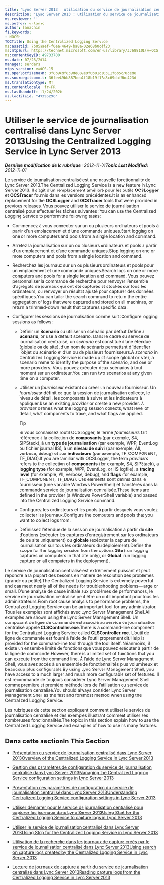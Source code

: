 ```yaml
---
title: 'Lync Server 2013 : utilisation du service de journalisation centralisée'
description: 'Lync Server 2013 : utilisation du service de journalisation centralisée.'
ms.reviewer: ''
ms.author: v-lanac
author: lanachin
f1.keywords:
- NOCSH
TOCTitle: Using the Centralized Logging Service
ms:assetid: 7b05aaef-f0ea-4649-ba8a-02e68b0cdf23
ms:mtpsurl: https://technet.microsoft.com/en-us/library/JJ688101(v=OCS.15)
ms:contentKeyID: 49733700
ms.date: 07/23/2014
manager: serdars
mtps_version: v=OCS.15
ms.openlocfilehash: 3f8b9edf839de889e9f0b01c10311f6b5c70ced8
ms.sourcegitcommit: 36fee89bb887bea4f18b19f17a8c69daf5bc423d
ms.translationtype: MT
ms.contentlocale: fr-FR
ms.lasthandoff: 11/24/2020
ms.locfileid: "49395296"
---
```

# <a name="using-the-centralized-logging-service-in-lync-server-2013"></a><span data-ttu-id="b025e-103">Utiliser le service de journalisation centralisé dans Lync Server 2013</span><span class="sxs-lookup"><span data-stu-id="b025e-103">Using the Centralized Logging Service in Lync Server 2013</span></span>

<div data-xmlns="http://www.w3.org/1999/xhtml">

<div class="topic" data-xmlns="http://www.w3.org/1999/xhtml" data-msxsl="urn:schemas-microsoft-com:xslt" data-cs="https://msdn.microsoft.com/">

<div data-asp="https://msdn2.microsoft.com/asp">



</div>

<div id="mainSection">

<div id="mainBody"><span data-ttu-id="b025e-104">

<span> </span></span><span class="sxs-lookup"><span data-stu-id="b025e-104">

<span> </span></span></span>

<span data-ttu-id="b025e-105">_**Dernière modification de la rubrique :** 2012-11-01_</span><span class="sxs-lookup"><span data-stu-id="b025e-105">_**Topic Last Modified:** 2012-11-01_</span></span>

<span data-ttu-id="b025e-106">Le service de journalisation centralisé est une nouvelle fonctionnalité de Lync Server 2013.</span><span class="sxs-lookup"><span data-stu-id="b025e-106">The Centralized Logging Service is a new feature in Lync Server 2013.</span></span> <span data-ttu-id="b025e-107">Il s’agit d’un remplacement amélioré pour les outils **OCSLogger** et **OCSTracer** fournis dans les versions précédentes.</span><span class="sxs-lookup"><span data-stu-id="b025e-107">It is an enhanced replacement for the **OCSLogger** and **OCSTracer** tools that were provided in previous releases.</span></span> <span data-ttu-id="b025e-108">Vous pouvez utiliser le service de journalisation centralisé pour effectuer les tâches suivantes :</span><span class="sxs-lookup"><span data-stu-id="b025e-108">You can use the Centralized Logging Service to perform the following tasks:</span></span>

  - <span data-ttu-id="b025e-109">Commencez à vous connecter sur un ou plusieurs ordinateurs et pools à partir d’un emplacement et d’une commande uniques.</span><span class="sxs-lookup"><span data-stu-id="b025e-109">Start logging on one or more computers and pools from a single location and command.</span></span>

  - <span data-ttu-id="b025e-110">Arrêtez la journalisation sur un ou plusieurs ordinateurs et pools à partir d’un emplacement et d’une commande uniques.</span><span class="sxs-lookup"><span data-stu-id="b025e-110">Stop logging on one or more computers and pools from a single location and command.</span></span>

  - <span data-ttu-id="b025e-111">Recherchez les journaux sur un ou plusieurs ordinateurs et pools pour un emplacement et une commande uniques.</span><span class="sxs-lookup"><span data-stu-id="b025e-111">Search logs on one or more computers and pools for a single location and command.</span></span> <span data-ttu-id="b025e-112">Vous pouvez personnaliser la commande de recherche pour renvoyer l’ensemble d’agrégats de journaux qui ont été capturés et stockés sur tous les ordinateurs, ou renvoyer un résultat ajusté pour capturer des données spécifiques.</span><span class="sxs-lookup"><span data-stu-id="b025e-112">You can tailor the search command to return the entire aggregation of logs that were captured and stored on all machines, or return a trimmed-down result that captures specific data.</span></span>

  - <span data-ttu-id="b025e-113">Configurer les sessions de journalisation comme suit :</span><span class="sxs-lookup"><span data-stu-id="b025e-113">Configure logging sessions as follows:</span></span>
    
      - <span data-ttu-id="b025e-114">Définir un **Scenario** ou utiliser un scénario par défaut.</span><span class="sxs-lookup"><span data-stu-id="b025e-114">Define a **Scenario**, or use a default scenario.</span></span> <span data-ttu-id="b025e-115">Dans le cadre du service de journalisation centralisé, un *scénario* est constitué d’une étendue (globale ou de site), d’un nom de scénario permettant d’identifier l’objet du scénario et d’un ou de plusieurs fournisseurs.</span><span class="sxs-lookup"><span data-stu-id="b025e-115">A *scenario* in Centralized Logging Service is made up of scope (global or site), a scenario name to identify the purpose of the scenario, and one or more providers.</span></span> <span data-ttu-id="b025e-116">Vous pouvez exécuter deux scénarios à tout moment sur un ordinateur.</span><span class="sxs-lookup"><span data-stu-id="b025e-116">You can run two scenarios at any given time on a computer.</span></span>
    
      - <span data-ttu-id="b025e-p104">Utiliser un *fournisseur* existant ou créer un nouveau fournisseur. Un *fournisseur* définit ce que la session de journalisation collecte, le niveau de détail, les composants à suivre et les indicateurs à appliquer.</span><span class="sxs-lookup"><span data-stu-id="b025e-p104">Use an existing *provider* or create a new provider. A *provider* defines what the logging session collects, what level of detail, what components to trace, and what flags are applied.</span></span>
        
        <div>
        

        > [!TIP]  
        > <span data-ttu-id="b025e-119">Si vous connaissez lʼoutil OCSLogger, le terme <EM>fournisseurs</EM> fait référence à la collection de <STRONG>composants</STRONG> (par exemple, S4, SIPStack), à un <STRONG>type de journalisation</STRONG> (par exemple, WPP, EventLog ou fichier journal IIS), à un <STRONG>niveau de suivi</STRONG> (par exemple, All, verbose, debug) et aux <STRONG>indicateurs</STRONG> (par exemple, TF_COMPONENT, TF_DIAG).</span><span class="sxs-lookup"><span data-stu-id="b025e-119">If you are familiar with OCSLogger, the term <EM>providers</EM> refers to the collection of <STRONG>components</STRONG> (for example, S4, SIPStack), a <STRONG>logging type</STRONG> (for example, WPP, EventLog, or IIS logfile), a <STRONG>tracing level</STRONG> (for example, All, verbose, debug), and <STRONG>flags</STRONG> (for example, TF_COMPONENT, TF_DIAG).</span></span> <span data-ttu-id="b025e-120">Ces éléments sont définis dans le fournisseur (une variable Windows PowerShell) et transférés dans la commande service de journalisation centralisée.</span><span class="sxs-lookup"><span data-stu-id="b025e-120">These items are defined in the provider (a Windows PowerShell variable) and passed into the Centralized Logging Service command.</span></span>

        
        </div>
    
      - <span data-ttu-id="b025e-121">Configurez les ordinateurs et les pools à partir desquels vous voulez collecter les journaux.</span><span class="sxs-lookup"><span data-stu-id="b025e-121">Configure the computers and pools that you want to collect logs from.</span></span>
    
      - <span data-ttu-id="b025e-122">Définissez l’étendue de la session de journalisation à partir du **site** d’options (exécuter les captures d’enregistrement sur les ordinateurs de ce site uniquement) ou **globale** (exécuter la capture de journalisation sur tous les ordinateurs du déploiement).</span><span class="sxs-lookup"><span data-stu-id="b025e-122">Define the scope for the logging session from the options **Site** (run logging captures on computers in that site only), or **Global** (run logging capture on all computers in the deployment).</span></span>

<span data-ttu-id="b025e-123">Le service de journalisation centralisé est extrêmement puissant et peut répondre à la plupart des besoins en matière de résolution des problèmes (grande ou petite).</span><span class="sxs-lookup"><span data-stu-id="b025e-123">The Centralized Logging Service is extremely powerful and can meet nearly all of the needs for troubleshooting problems—large or small.</span></span> <span data-ttu-id="b025e-124">D’une analyse de cause initiale aux problèmes de performances, le service de journalisation centralisé peut être un outil important pour tous les administrateurs.</span><span class="sxs-lookup"><span data-stu-id="b025e-124">From root cause analysis to performance problems, the Centralized Logging Service can be an important tool for any administrator.</span></span> <span data-ttu-id="b025e-125">Tous les exemples sont affichés avec Lync Server Management Shell.</span><span class="sxs-lookup"><span data-stu-id="b025e-125">All examples are shown using the Lync Server Management Shell.</span></span> <span data-ttu-id="b025e-126">Un composant de ligne de commande est associé au service de journalisation centralisé appelé **CLSController.exe**.</span><span class="sxs-lookup"><span data-stu-id="b025e-126">There is a command-line component for the Centralized Logging Service called **CLSController.exe**.</span></span> <span data-ttu-id="b025e-127">L’outil de ligne de commande est fourni à l’aide de l’outil proprement dit.</span><span class="sxs-lookup"><span data-stu-id="b025e-127">Help is provided for the command-line tool through the tool itself.</span></span> <span data-ttu-id="b025e-128">Néanmoins, il existe un ensemble limité de fonctions que vous pouvez exécuter à partir de la ligne de commande.</span><span class="sxs-lookup"><span data-stu-id="b025e-128">However, there is a limited set of functions that you can execute from the command line.</span></span> <span data-ttu-id="b025e-129">À l’aide de Lync Server Management Shell, vous avez accès à un ensemble de fonctionnalités plus volumineux et beaucoup plus configurable.</span><span class="sxs-lookup"><span data-stu-id="b025e-129">By using Lync Server Management Shell, you have access to a much larger and much more configurable set of features.</span></span> <span data-ttu-id="b025e-130">Il est recommandé de toujours considérer Lync Server Management Shell comme première et première méthode lors de l’utilisation du service de journalisation centralisé.</span><span class="sxs-lookup"><span data-stu-id="b025e-130">You should always consider Lync Server Management Shell as the first and foremost method when using the Centralized Logging Service.</span></span>

<span data-ttu-id="b025e-131">Les rubriques de cette section expliquent comment utiliser le service de journalisation centralisé et des exemples illustrant comment utiliser ses nombreuses fonctionnalités.</span><span class="sxs-lookup"><span data-stu-id="b025e-131">The topics in this section explain how to use the Centralized Logging Service and examples of how to use its many features.</span></span>

<div>

## <a name="in-this-section"></a><span data-ttu-id="b025e-132">Dans cette section</span><span class="sxs-lookup"><span data-stu-id="b025e-132">In This Section</span></span>

  - [<span data-ttu-id="b025e-133">Présentation du service de journalisation centralisé dans Lync Server 2013</span><span class="sxs-lookup"><span data-stu-id="b025e-133">Overview of the Centralized Logging Service in Lync Server 2013</span></span>](lync-server-2013-overview-of-the-centralized-logging-service.md)

  - [<span data-ttu-id="b025e-134">Gestion des paramètres de configuration du service de journalisation centralisé dans Lync Server 2013</span><span class="sxs-lookup"><span data-stu-id="b025e-134">Managing the Centralized Logging Service configuration settings in Lync Server 2013</span></span>](lync-server-2013-managing-the-centralized-logging-service-configuration-settings.md)

  - [<span data-ttu-id="b025e-135">Présentation des paramètres de configuration du service de journalisation centralisé dans Lync Server 2013</span><span class="sxs-lookup"><span data-stu-id="b025e-135">Understanding Centralized Logging Service configuration settings in Lync Server 2013</span></span>](lync-server-2013-understanding-centralized-logging-service-configuration-settings.md)

  - [<span data-ttu-id="b025e-136">Utiliser démarrer pour le service de journalisation centralisé pour capturer les journaux dans Lync Server 2013</span><span class="sxs-lookup"><span data-stu-id="b025e-136">Using Start for the Centralized Logging Service to capture logs in Lync Server 2013</span></span>](lync-server-2013-using-start-for-the-centralized-logging-service-to-capture-logs.md)

  - [<span data-ttu-id="b025e-137">Utiliser le service de journalisation centralisé dans Lync Server 2013</span><span class="sxs-lookup"><span data-stu-id="b025e-137">Using Stop for the Centralized Logging Service in Lync Server 2013</span></span>](lync-server-2013-using-stop-for-the-centralized-logging-service.md)

  - [<span data-ttu-id="b025e-138">Utilisation de la recherche dans les journaux de capture créés par le service de journalisation centralisé dans Lync Server 2013</span><span class="sxs-lookup"><span data-stu-id="b025e-138">Using search on capture logs created by the Centralized Logging Service in Lync Server 2013</span></span>](lync-server-2013-using-search-on-capture-logs-created-by-the-centralized-logging-service.md)

  - [<span data-ttu-id="b025e-139">Lecture de journaux de capture à partir du service de journalisation centralisé dans Lync Server 2013</span><span class="sxs-lookup"><span data-stu-id="b025e-139">Reading capture logs from the Centralized Logging Service in Lync Server 2013</span></span>](lync-server-2013-reading-capture-logs-from-the-centralized-logging-service.md)

<span data-ttu-id="b025e-140"></div>

</div>

<span> </span>

</div>

</div>

</span><span class="sxs-lookup"><span data-stu-id="b025e-140"></div>

</div>

<span> </span>

</div>

</div>

</span></span></div>

